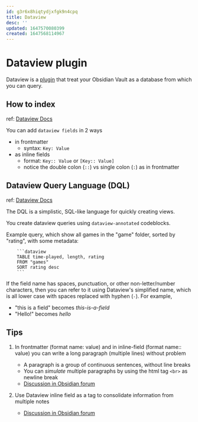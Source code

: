 ```yaml
---
id: g3r6x8hiqtydjxfgk9n4cpq
title: Dataview
desc: ''
updated: 1647570080399
created: 1647568114967
---
```

# Dataview plugin

Dataview is a [plugin](https://github.com/blacksmithgu/obsidian-dataview/) that treat your Obsidian Vault as a database from which you can query.

## How to index
ref: [Dataview Docs](https://blacksmithgu.github.io/obsidian-dataview/data-annotation/)

You can add `dataview fields` in 2 ways
- in frontmatter
  - syntax: `Key: Value`
- as inline fields
  - format: `Key:: Value` or `[Key:: Value]`
  - notice the double colon (`::`) vs single colon (`:`) as in frontmatter

## Dataview Query Language (DQL)
ref: [Dataview Docs](https://blacksmithgu.github.io/obsidian-dataview/data-queries/)

The DQL is a simplistic, SQL-like language for quickly creating views.

You create dataview queries using `dataview-annotated` codeblocks.

Example query, which show all games in the "game" folder, sorted by "rating", with some metadata:

```
    ```dataview
    TABLE time-played, length, rating
    FROM "games"
    SORT rating desc
    ```
```

If the field name has spaces, punctuation, or other non-letter/number characters, then you can refer to it using Dataview's simplified name, which is all lower case with spaces replaced with hyphen (`-`). For example, 
- "this is a field" becomes *this-is-a-field* 
- "Hello!" becomes *hello*

## Tips

1. In frontmatter (format name: value) and in inline-field (format name:: value) you can write a long paragraph (multiple lines) without problem
    - A paragraph is a group of continuous sentences, without line breaks
    - You can *simulate* multiple paragraphs by using the html tag `<br>` as newline break
    - [Discussion in Obsidian forum](https://forum.obsidian.md/t/dataview-aggeregate-bigger-chunks-of-text-more-than-one-line/22612)

2. Use Dataview inline field as a tag to consolidate information from multiple notes
    - [Discussion in Obsidian forum](https://forum.obsidian.md/t/reverse-block-reference-possible/22445/4)
